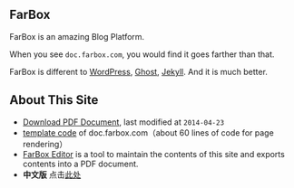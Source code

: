 ## FarBox
FarBox is an amazing Blog Platform.

When you see `doc.farbox.com`, you would find it goes  farther than that.

FarBox is different to [WordPress](https://wordpress.org/), [Ghost](https://ghost.org/), [Jekyll](http://jekyllrb.com/). And it is much better.


## About This Site
- [Download PDF Document](/docs-en/FarBoxAPI.pdf), last modified at `2014-04-23`
- [template code](https://github.com/BuildFarBox/doc.farbox.com) of doc.farbox.com（about 60 lines of code for page rendering）
- [FarBox Editor](/service/download-editor) is a tool to maintain the contents of this site and exports contents into a PDF document.
- **中文版** 点击[此处](/?lang=cn)





